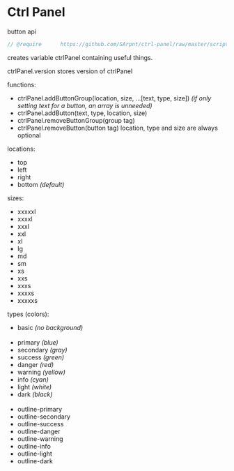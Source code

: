 # Ctrl Panel

button api

```js
// @require      https://github.com/SArpnt/ctrl-panel/raw/master/script.user.js
```

creates variable ctrlPanel containing useful things.

ctrlPanel.version stores version of ctrlPanel

functions:
- ctrlPanel.addButtonGroup(location, size, ...[text, type, size]) *(if only setting text for a button, an array is unneeded)*
- ctrlPanel.addButton(text, type, location, size)
- ctrlPanel.removeButtonGroup(group tag)
- ctrlPanel.removeButton(button tag)
location, type and size are always optional

locations:
- top
- left
- right
- bottom *(default)*

sizes:
- xxxxxl
- xxxxl
- xxxl
- xxl
- xl
- lg
- md
- sm
- xs
- xxs
- xxxs
- xxxxs
- xxxxxs

types (colors):
- basic *(no background)*
<br><br>
- primary *(blue)*
- secondary *(gray)*
- success *(green)*
- danger *(red)*
- warning *(yellow)*
- info *(cyan)*
- light *(white)*
- dark *(black)*
<br><br>
- outline-primary
- outline-secondary
- outline-success
- outline-danger
- outline-warning
- outline-info
- outline-light
- outline-dark